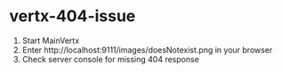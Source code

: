 # vertx-404-issue
1. Start MainVertx
2. Enter http://localhost:9111/images/doesNotexist.png in your browser
2. Check server console for missing 404 response
